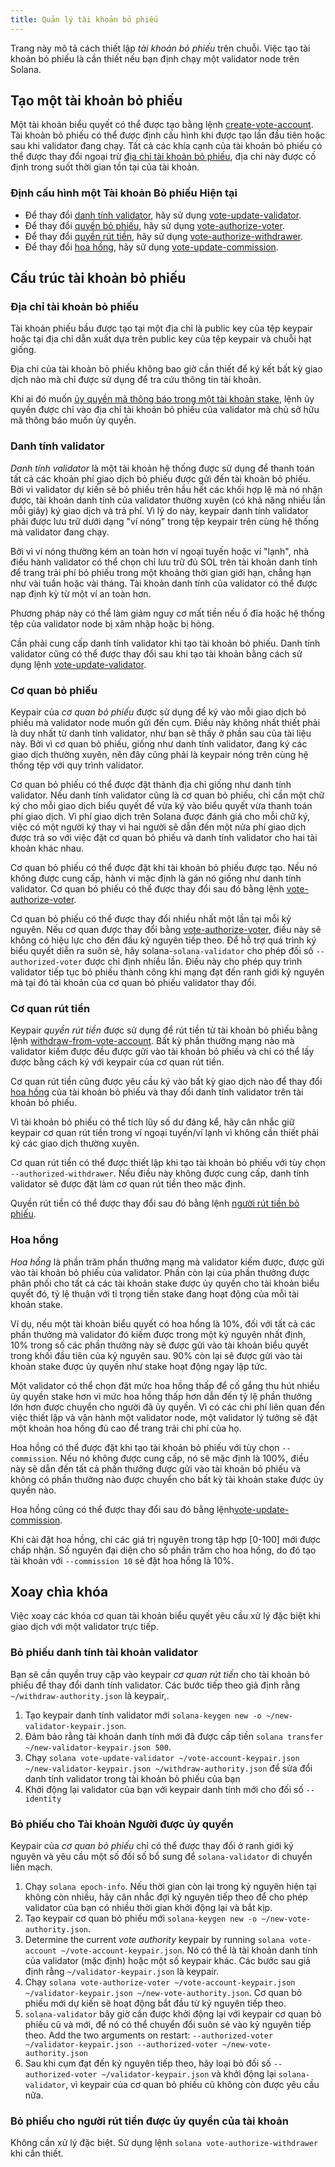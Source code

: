 ```yaml
---
title: Quản lý tài khoản bỏ phiếu
---
```


Trang này mô tả cách thiết lập _tài khoản bỏ phiếu_ trên chuỗi. Việc tạo tài khoản bỏ phiếu là cần thiết nếu bạn định chạy một validator node trên Solana.

## Tạo một tài khoản bỏ phiếu

Một tài khoản biểu quyết có thể được tạo bằng lệnh [create-vote-account](../cli/usage.md#solana-create-vote-account). Tài khoản bỏ phiếu có thể được định cấu hình khi được tạo lần đầu tiên hoặc sau khi validator đang chạy. Tất cả các khía cạnh của tài khoản bỏ phiếu có thể được thay đổi ngoại trừ [địa chỉ tài khoản bỏ phiếu](#vote-account-address), địa chỉ này được cố định trong suốt thời gian tồn tại của tài khoản.

### Định cấu hình một Tài khoản Bỏ phiếu Hiện tại

- Để thay đổi [danh tính validator](#validator-identity), hãy sử dụng [vote-update-validator](../cli/usage.md#solana-vote-update-validator).
- Để thay đổi [quyền bỏ phiếu](#vote-authority), hãy sử dụng [vote-authorize-voter](../cli/usage.md#solana-vote-authorize-voter).
- Để thay đổi [quyền rút tiền](#withdraw-authority), hãy sử dụng [vote-authorize-withdrawer](../cli/usage.md#solana-vote-authorize-withdrawer).
- Để thay đổi [hoa hồng](#commission), hãy sử dụng [vote-update-commission](../cli/usage.md#solana-vote-update-commission).

## Cấu trúc tài khoản bỏ phiếu

### Địa chỉ tài khoản bỏ phiếu

Tài khoản phiếu bầu được tạo tại một địa chỉ là public key của tệp keypair hoặc tại địa chỉ dẫn xuất dựa trên public key của tệp keypair và chuỗi hạt giống.

Địa chỉ của tài khoản bỏ phiếu không bao giờ cần thiết để ký kết bất kỳ giao dịch nào mà chỉ được sử dụng để tra cứu thông tin tài khoản.

Khi ai đó muốn [ủy quyền mã thông báo trong một tài khoản stake](../staking.md), lệnh ủy quyền được chỉ vào địa chỉ tài khoản bỏ phiếu của validator mà chủ sở hữu mã thông báo muốn ủy quyền.

### Danh tính validator

_Danh tính validator_ là một tài khoản hệ thống được sử dụng để thanh toán tất cả các khoản phí giao dịch bỏ phiếu được gửi đến tài khoản bỏ phiếu. Bởi vì validator dự kiến ​​sẽ bỏ phiếu trên hầu hết các khối hợp lệ mà nó nhận được, tài khoản danh tính của validator thường xuyên (có khả năng nhiều lần mỗi giây) ký giao dịch và trả phí. Vì lý do này, keypair danh tính validator phải được lưu trữ dưới dạng "ví nóng" trong tệp keypair trên cùng hệ thống mà validator đang chạy.

Bởi vì ví nóng thường kém an toàn hơn ví ngoại tuyến hoặc ví "lạnh", nhà điều hành validator có thể chọn chỉ lưu trữ đủ SOL trên tài khoản danh tính để trang trải phí bỏ phiếu trong một khoảng thời gian giới hạn, chẳng hạn như vài tuần hoặc vài tháng. Tài khoản danh tính của validator có thể được nạp định kỳ từ một ví an toàn hơn.

Phương pháp này có thể làm giảm nguy cơ mất tiền nếu ổ đĩa hoặc hệ thống tệp của validator node bị xâm nhập hoặc bị hỏng.

Cần phải cung cấp danh tính validator khi tạo tài khoản bỏ phiếu. Danh tính validator cũng có thể được thay đổi sau khi tạo tài khoản bằng cách sử dụng lệnh [vote-update-validator](../cli/usage.md#solana-vote-update-validator).

### Cơ quan bỏ phiếu

Keypair của _cơ quan bỏ phiếu_ được sử dụng để ký vào mỗi giao dịch bỏ phiếu mà validator node muốn gửi đến cụm. Điều này không nhất thiết phải là duy nhất từ ​​danh tính validator, như bạn sẽ thấy ở phần sau của tài liệu này. Bởi vì cơ quan bỏ phiếu, giống như danh tính validator, đang ký các giao dịch thường xuyên, nên đây cũng phải là keypair nóng trên cùng hệ thống tệp với quy trình validator.

Cơ quan bỏ phiếu có thể được đặt thành địa chỉ giống như danh tính validator. Nếu danh tính validator cũng là cơ quan bỏ phiếu, chỉ cần một chữ ký cho mỗi giao dịch biểu quyết để vừa ký vào biểu quyết vừa thanh toán phí giao dịch. Vì phí giao dịch trên Solana được đánh giá cho mỗi chữ ký, việc có một người ký thay vì hai người sẽ dẫn đến một nửa phí giao dịch được trả so với việc đặt cơ quan bỏ phiếu và danh tính validator cho hai tài khoản khác nhau.

Cơ quan bỏ phiếu có thể được đặt khi tài khoản bỏ phiếu được tạo. Nếu nó không được cung cấp, hành vi mặc định là gán nó giống như danh tính validator. Cơ quan bỏ phiếu có thể được thay đổi sau đó bằng lệnh [vote-authorize-voter](../cli/usage.md#solana-vote-authorize-voter).

Cơ quan bỏ phiếu có thể được thay đổi nhiều nhất một lần tại mỗi kỷ nguyên. Nếu cơ quan được thay đổi bằng [vote-authorize-voter](../cli/usage.md#solana-vote-authorize-voter), điều này sẽ không có hiệu lực cho đến đầu kỷ nguyên tiếp theo. Để hỗ trợ quá trình ký biểu quyết diễn ra suôn sẻ, hãy solana-`solana-validator` cho phép đối số `--authorized-voter` được chỉ định nhiều lần. Điều này cho phép quy trình validator tiếp tục bỏ phiếu thành công khi mạng đạt đến ranh giới kỷ nguyên mà tại đó tài khoản của cơ quan bỏ phiếu validator thay đổi.

### Cơ quan rút tiền

Keypair _quyền rút tiền_ được sử dụng để rút tiền từ tài khoản bỏ phiếu bằng lệnh [withdraw-from-vote-account](../cli/usage.md#solana-withdraw-from-vote-account). Bất kỳ phần thưởng mạng nào mà validator kiếm được đều được gửi vào tài khoản bỏ phiếu và chỉ có thể lấy được bằng cách ký với keypair của cơ quan rút tiền.

Cơ quan rút tiền cũng được yêu cầu ký vào bất kỳ giao dịch nào để thay đổi [hoa hồng](#commission) của tài khoản bỏ phiếu và thay đổi danh tính validator trên tài khoản bỏ phiếu.

Vì tài khoản bỏ phiếu có thể tích lũy số dư đáng kể, hãy cân nhắc giữ keypair cơ quan rút tiền trong ví ngoại tuyến/ví lạnh vì không cần thiết phải ký các giao dịch thường xuyên.

Cơ quan rút tiền có thể được thiết lập khi tạo tài khoản bỏ phiếu với tùy chọn `--authorized-withdrawer`. Nếu điều này không được cung cấp, danh tính validator sẽ được đặt làm cơ quan rút tiền theo mặc định.

Quyền rút tiền có thể được thay đổi sau đó bằng lệnh [người rút tiền bỏ phiếu](../cli/usage.md#solana-vote-authorize-withdrawer).

### Hoa hồng

_Hoa hồng_ là phần trăm phần thưởng mạng mà validator kiếm được, được gửi vào tài khoản bỏ phiếu của validator. Phần còn lại của phần thưởng được phân phối cho tất cả các tài khoản stake được ủy quyền cho tài khoản biểu quyết đó, tỷ lệ thuận với tỉ trọng tiền stake đang hoạt động của mỗi tài khoản stake.

Ví dụ, nếu một tài khoản biểu quyết có hoa hồng là 10%, đối với tất cả các phần thưởng mà validator đó kiếm được trong một kỷ nguyên nhất định, 10% trong số các phần thưởng này sẽ được gửi vào tài khoản biểu quyết trong khối đầu tiên của kỷ nguyên sau. 90% còn lại sẽ được gửi vào tài khoản stake được ủy quyền như stake hoạt động ngay lập tức.

Một validator có thể chọn đặt mức hoa hồng thấp để cố gắng thu hút nhiều ủy quyền stake hơn vì mức hoa hồng thấp hơn dẫn đến tỷ lệ phần thưởng lớn hơn được chuyển cho người đã ủy quyền. Vì có các chi phí liên quan đến việc thiết lập và vận hành một validator node, một validator lý tưởng sẽ đặt một khoản hoa hồng đủ cao để trang trải chi phí của họ.

Hoa hồng có thể được đặt khi tạo tài khoản bỏ phiếu với tùy chọn `--commission`. Nếu nó không được cung cấp, nó sẽ mặc định là 100%, điều này sẽ dẫn đến tất cả phần thưởng được gửi vào tài khoản bỏ phiếu và không có phần thưởng nào được chuyển cho bất kỳ tài khoản stake được ủy quyền nào.

Hoa hồng cũng có thể được thay đổi sau đó bằng lệnh[vote-update-commission](../cli/usage.md#solana-vote-update-commission).

Khi cài đặt hoa hồng, chỉ các giá trị nguyên trong tập hợp [0-100] mới được chấp nhận. Số nguyên đại diện cho số phần trăm cho hoa hồng, do đó tạo tài khoản với `--commission 10` sẽ đặt hoa hồng là 10%.

## Xoay chìa khóa

Việc xoay các khóa cơ quan tài khoản biểu quyết yêu cầu xử lý đặc biệt khi giao dịch với một validator trực tiếp.

### Bỏ phiếu danh tính tài khoản validator

Bạn sẽ cần quyền truy cập vào keypair _cơ quan rút tiền_ cho tài khoản bỏ phiếu để thay đổi danh tính validator. Các bước tiếp theo giả định rằng `~/withdraw-authority.json` là keypair,.

1. Tạo keypair danh tính validator mới `solana-keygen new -o ~/new-validator-keypair.json`.
2. Đảm bảo rằng tài khoản danh tính mới đã được cấp tiền `solana transfer ~/new-validator-keypair.json 500`.
3. Chạy `solana vote-update-validator ~/vote-account-keypair.json ~/new-validator-keypair.json ~/withdraw-authority.json` để sửa đổi danh tính validator trong tài khoản bỏ phiếu của bạn
4. Khởi động lại validator của bạn với keypair danh tính mới cho đối số `--identity`

### Bỏ phiếu cho Tài khoản Người được ủy quyền

Keypair của _cơ quan bỏ phiếu_ chỉ có thể được thay đổi ở ranh giới kỷ nguyên và yêu cầu một số đối số bổ sung để `solana-validator` di chuyển liền mạch.

1. Chạy `solana epoch-info`. Nếu thời gian còn lại trong kỷ nguyên hiện tại không còn nhiều, hãy cân nhắc đợi kỷ nguyên tiếp theo để cho phép validator của bạn có nhiều thời gian khởi động lại và bắt kịp.
2. Tạo keypair cơ quan bỏ phiếu mới `solana-keygen new -o ~/new-vote-authority.json`.
3. Determine the current _vote authority_ keypair by running `solana vote-account ~/vote-account-keypair.json`. Nó có thể là tài khoản danh tính của validator (mặc định) hoặc một số keypair khác. Các bước sau giả định rằng `~/validator-keypair.json` là keypair.
4. Chạy `solana vote-authorize-voter ~/vote-account-keypair.json ~/validator-keypair.json ~/new-vote-authority.json`. Cơ quan bỏ phiếu mới dự kiến ​​sẽ hoạt động bắt đầu từ kỷ nguyên tiếp theo.
5. `solana-validator` bây giờ cần được khởi động lại với keypair cơ quan bỏ phiếu cũ và mới, để nó có thể chuyển đổi suôn sẻ vào kỷ nguyên tiếp theo. Add the two arguments on restart: `--authorized-voter ~/validator-keypair.json --authorized-voter ~/new-vote-authority.json`
6. Sau khi cụm đạt đến kỷ nguyên tiếp theo, hãy loại bỏ đối số `--authorized-voter ~/validator-keypair.json` và khởi động lại `solana-validator`, vì keypair của cơ quan bỏ phiếu cũ không còn được yêu cầu nữa.

### Bỏ phiếu cho người rút tiền được ủy quyền của tài khoản

Không cần xử lý đặc biệt. Sử dụng lệnh `solana vote-authorize-withdrawer` khi cần thiết.
